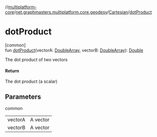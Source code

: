//[multiplatform-core](../../../index.md)/[net.graphmasters.multiplatform.core.geodesy](../index.md)/[Cartesian](index.md)/[dotProduct](dot-product.md)

# dotProduct

[common]\
fun [dotProduct](dot-product.md)(vectorA: [DoubleArray](https://kotlinlang.org/api/latest/jvm/stdlib/kotlin/-double-array/index.html), vectorB: [DoubleArray](https://kotlinlang.org/api/latest/jvm/stdlib/kotlin/-double-array/index.html)): [Double](https://kotlinlang.org/api/latest/jvm/stdlib/kotlin/-double/index.html)

The dot product of two vectors

#### Return

The dot product (a scalar)

## Parameters

common

| | |
|---|---|
| vectorA | A vector |
| vectorB | A vector |
